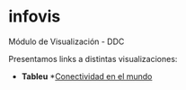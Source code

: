 # infovis
Módulo de Visualización - DDC

Presentamos links a distintas visualizaciones:
* **Tableu**
                *[Conectividad en el mundo](https://juanignaciosolis.github.io/infovis/tableu_1.html)
